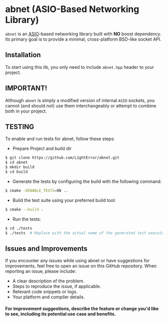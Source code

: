 # abnet (ASIO-Based Networking Library)

`abnet` is an [ASIO](https://github.com/chriskohlhoff/asio/tree/asio-1-32-0)-based networking library built with **NO** boost dependency. <br>
Its primary goal is to provide a minimal, cross-platform BSD-like socket API.

## Installation
To start using this lib, you only need to include `abnet.hpp` header to your project.

## IMPORTANT!
Although `abnet` is simply a modified version of internal `ASIO` sockets, you cannot (and should not) use them interchangeably or attempt to combine both in your project.

## TESTING
To enable and run tests for abnet, follow these steps:

* Prepare Project and build dir
```bash
$ git clone https://github.com/L1ghtError/abnet.git
$ cd abnet
$ mkdir build
$ cd build
```
* Generate the tests by configuring the build with the following command:
```bash
$ cmake -DENABLE_TESTS=ON ..
```
* Build the test suite using your preferred build tool:
```bash
$ cmake --build .
```
* Run the tests:
```bash
$ cd ./tests
$ ./tests  # Replace with the actual name of the generated test executable
```

## Issues and Improvements
If you encounter any issues while using abnet or have suggestions for improvements, feel free to open an issue on this GitHub repository. When reporting an issue, please include:

* A clear description of the problem.
* Steps to reproduce the issue, if applicable.
* Relevant code snippets or logs.
* Your platform and compiler details.
#### For improvement suggestions, describe the feature or change you'd like to see, including its potential use case and benefits.
